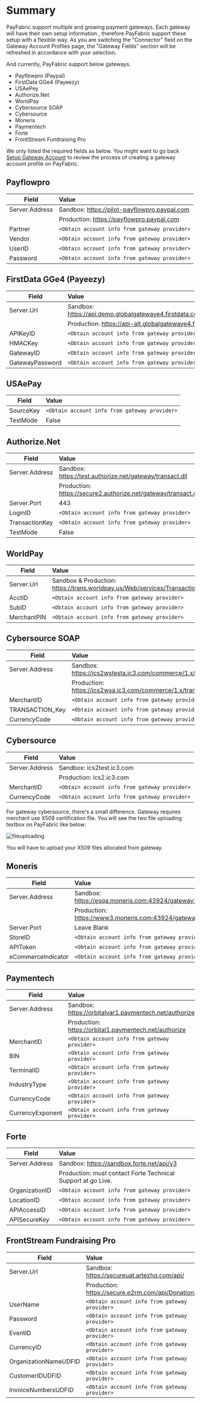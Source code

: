 # Summary

PayFabric support multiple and growing payment gateways. Each gateway will have their own setup information , therefore PayFabric support these setup with a flexible way. As you are switching the "Connector" field on the Gateway Account Profiles page, the "Gateway Fields" section will be refreshed in accordance with your selection.

And currently, PayFabric support below gateways.
* Payflowpro (Paypal)
* FirstData GGe4 (Payeezy)
* USAePey
* Authorize.Net
* WorldPay
* Cybersource SOAP
* Cybersource
* Moneris
* Paymentech
* Forte
* FrontStream Fundraising Pro

We only listed the required fields as below. You might want to go back [Setup Gateway Account](Quick%20Start.md#setup-gateway-account) to review the process of creating a gateway account profile on PayFabric.

## Payflowpro

| Field         | Value                   | 
| ------------- |:---------------------------- | 
| Server.Address| Sandbox: https://pilot-payflowpro.paypal.com |
|| Production: https://payflowpro.paypal.com | 
| Partner  | `<Obtain account info from gateway provider>`      |
| Vendor   | `<Obtain account info from gateway provider>`      |
| UserID   | `<Obtain account info from gateway provider>`      |
| Password | `<Obtain account info from gateway provider>`      |

## FirstData GGe4 (Payeezy)

| Field         | Value                   | 
| ------------- |:---------------------------- | 
| Server.Url      | Sandbox: https://api.demo.globalgatewaye4.firstdata.com/transaction/v12 | 
|| Production: https://api-alt.globalgatewaye4.firstdata.com |
| APIKeyID        | `<Obtain account info from gateway provider>`      |
| HMACKey         | `<Obtain account info from gateway provider>`      |
| GatewayID       | `<Obtain account info from gateway provider>`      |
| GatewayPassword | `<Obtain account info from gateway provider>`      |

## USAePay

| Field                | Value                   | 
| -------------------- |:---------------------------- | 
| SourceKey           | `<Obtain account info from gateway provider>`      |
| TestMode            | False      |

## Authorize.Net

| Field                | Value                   | 
| -------------------- |:---------------------------- | 
| Server.Address      | Sandbox: https://test.authorize.net/gateway/transact.dll |
|| Production: https://secure2.authorize.net/gateway/transact.dll | 
| Server.Port         | 443 |
| LoginID             | `<Obtain account info from gateway provider>`      |
| TransactionKey      | `<Obtain account info from gateway provider>`      |
| TestMode            | False|


## WorldPay

| Field                | Value                   | 
| -------------------- |:---------------------------- | 
| Server.Url           | Sandbox & Production: https://trans.worldpay.us/Web/services/TransactionService |
| AcctID               | `<Obtain account info from gateway provider>`      |
| SubID                | `<Obtain account info from gateway provider>`      |
| MerchantPIN          | `<Obtain account info from gateway provider>`      |

## Cybersource SOAP

| Field                | Value                   | 
| -------------------- |:---------------------------- | 
| Server.Address       | Sandbox: https://ics2wstesta.ic3.com/commerce/1.x/transactionProcessor |
|| Production: https://ics2wsa.ic3.com/commerce/1.x/transactionProcessor/ | 
| MerchantID           | `<Obtain account info from gateway provider>` |
| TRANSACTION_Key      | `<Obtain account info from gateway provider>` |
| CurrencyCode         | `<Obtain account info from gateway provider>` |

## Cybersource

| Field                | Value                   | 
| -------------------- |:---------------------------- | 
| Server.Address       | Sandbox: ics2test.ic3.com | 
|| Production: ics2.ic3.com|
| MerchantID           | `<Obtain account info from gateway provider>` |
| CurrencyCode         | `<Obtain account info from gateway provider>` |

For gateway cybersource, there's a small difference. Gateway requires merchant use X509 certification file. You will see the two file uploading textbox on PayFabric like below:

![fileuploading](https://raw.githubusercontent.com/PayFabric/Portal/v2/Sections/Screenshots/gateway_cybersource.png)

You will have to upload your X509 files allocated from gateway.

## Moneris

| Field                | Value                   | 
| -------------------- |:---------------------------- | 
| Server.Address       | Sandbox: https://esqa.moneris.com:43924/gateway2/servlet/MpgRequest |
|| Production: https://www3.moneris.com:43924/gateway2/servlet/MpgRequest | 
| Server.Port          | Leave Blank          |
| StoreID              | `<Obtain account info from gateway provider>` |
| APIToken             | `<Obtain account info from gateway provider>` |
| eCommerceIndicator   | `<Obtain account info from gateway provider>` |

## Paymentech

| Field                | Value                   | 
| -------------------- |:---------------------------- | 
| Server.Address       | Sandbox: https://orbitalvar1.paymentech.net/authorize |
|| Production: https://orbital1.paymentech.net/authorize | 
| MerchantID           | `<Obtain account info from gateway provider>`|
| BIN                  | `<Obtain account info from gateway provider>` |
| TerminalID           | `<Obtain account info from gateway provider>` |
| IndustryType         | `<Obtain account info from gateway provider>` |
| CurrencyCode         | `<Obtain account info from gateway provider>` |
| CurrencyExponent     | `<Obtain account info from gateway provider>` |

## Forte

| Field                | Value                   | 
| -------------------- |:---------------------------- | 
| Server.Address       | Sandbox: https://sandbox.forte.net/api/v3 |
|| Production: must contact Forte Technical Support at go Live. | 
| OrganizationID       | `<Obtain account info from gateway provider>`|
| LocationID           | `<Obtain account info from gateway provider>` |
| APIAccessID          | `<Obtain account info from gateway provider>` |
| APISecureKey         | `<Obtain account info from gateway provider>` |

## FrontStream Fundraising Pro

| Field                | Value                   | 
| -------------------- |:---------------------------- | 
| Server.Url           | Sandbox: https://secureuat.artezhq.com/api/ |
|| Production: https://secure.e2rm.com/api/Donations | 
| UserName             | `<Obtain account info from gateway provider>`|
| Password             | `<Obtain account info from gateway provider>` |
| EventID              | `<Obtain account info from gateway provider>` |
| CurrencyID           | `<Obtain account info from gateway provider>` |
| OrganizationNameUDFID| `<Obtain account info from gateway provider>` |
| CustomerIDUDFID      | `<Obtain account info from gateway provider>` |
| InvoiceNumbersUDFID  | `<Obtain account info from gateway provider>` |
